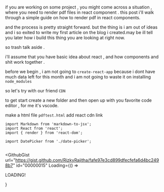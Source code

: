 if you are working on some project ,  you might come across a situation , where you need to render pdf files in react component .
this post i'll walk through a simple guide on how to render pdf in react components.

and the process is pretty straight forward.
but the thing is i am out of ideas and i so exited to write my first article on the blog i created.may be ill tell you later how i build this thing you are looking at right now.

so trash talk aside . 

i'll assume that you have basic idea about react , and how components and shit work together . 

before we begin ,
i am not going to ```create-react-app``` because i dont have much data left for this month and i am not going to waste it on installing ```node_modules```

so let's try with our friend ```CDN```

to get start 
create a new folder and then open up with you favorite code editor , for me it's vscode.

make a html file ```pdftest.html```
add react cdn link 


```
import Markdown from 'markdown-to-jsx';
import React from 'react';
import { render } from 'react-dom';
 
import DatePicker from './date-picker';


```

<GithubGist
url="https://gist.github.com/RizkyRajitha/fafe97e3cd899dfecfefa6d4bc2498b7"
id="00000015"
Loading={() => <p>LOADING!</p>}
></GithubGist>
      